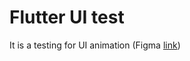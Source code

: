 # Flutter UI test

It is a testing for UI animation (Figma [link](https://www.figma.com/file/YD75qooxTWmQvaslBlUCcs/Untitled?node-id=302%3A3))
